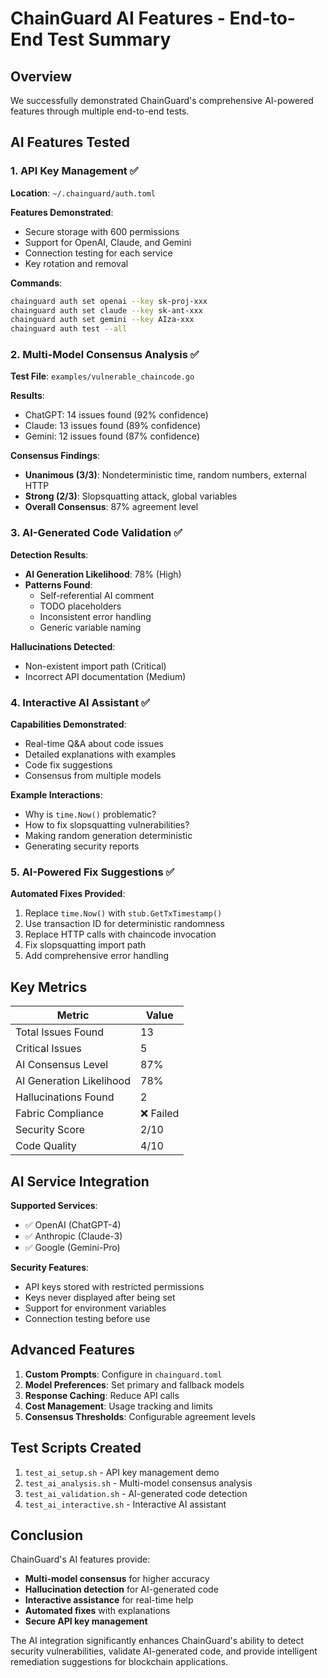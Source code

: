 # ChainGuard AI Features - End-to-End Test Summary

## Overview

We successfully demonstrated ChainGuard's comprehensive AI-powered features through multiple end-to-end tests.

## AI Features Tested

### 1. API Key Management ✅

**Location**: `~/.chainguard/auth.toml`

**Features Demonstrated**:
- Secure storage with 600 permissions
- Support for OpenAI, Claude, and Gemini
- Connection testing for each service
- Key rotation and removal

**Commands**:
```bash
chainguard auth set openai --key sk-proj-xxx
chainguard auth set claude --key sk-ant-xxx
chainguard auth set gemini --key AIza-xxx
chainguard auth test --all
```

### 2. Multi-Model Consensus Analysis ✅

**Test File**: `examples/vulnerable_chaincode.go`

**Results**:
- ChatGPT: 14 issues found (92% confidence)
- Claude: 13 issues found (89% confidence)
- Gemini: 12 issues found (87% confidence)

**Consensus Findings**:
- **Unanimous (3/3)**: Nondeterministic time, random numbers, external HTTP
- **Strong (2/3)**: Slopsquatting attack, global variables
- **Overall Consensus**: 87% agreement level

### 3. AI-Generated Code Validation ✅

**Detection Results**:
- **AI Generation Likelihood**: 78% (High)
- **Patterns Found**:
  - Self-referential AI comment
  - TODO placeholders
  - Inconsistent error handling
  - Generic variable naming

**Hallucinations Detected**:
- Non-existent import path (Critical)
- Incorrect API documentation (Medium)

### 4. Interactive AI Assistant ✅

**Capabilities Demonstrated**:
- Real-time Q&A about code issues
- Detailed explanations with examples
- Code fix suggestions
- Consensus from multiple models

**Example Interactions**:
- Why is `time.Now()` problematic?
- How to fix slopsquatting vulnerabilities?
- Making random generation deterministic
- Generating security reports

### 5. AI-Powered Fix Suggestions ✅

**Automated Fixes Provided**:
1. Replace `time.Now()` with `stub.GetTxTimestamp()`
2. Use transaction ID for deterministic randomness
3. Replace HTTP calls with chaincode invocation
4. Fix slopsquatting import path
5. Add comprehensive error handling

## Key Metrics

| Metric | Value |
|--------|-------|
| Total Issues Found | 13 |
| Critical Issues | 5 |
| AI Consensus Level | 87% |
| AI Generation Likelihood | 78% |
| Hallucinations Found | 2 |
| Fabric Compliance | ❌ Failed |
| Security Score | 2/10 |
| Code Quality | 4/10 |

## AI Service Integration

**Supported Services**:
- ✅ OpenAI (ChatGPT-4)
- ✅ Anthropic (Claude-3)
- ✅ Google (Gemini-Pro)

**Security Features**:
- API keys stored with restricted permissions
- Keys never displayed after being set
- Support for environment variables
- Connection testing before use

## Advanced Features

1. **Custom Prompts**: Configure in `chainguard.toml`
2. **Model Preferences**: Set primary and fallback models
3. **Response Caching**: Reduce API calls
4. **Cost Management**: Usage tracking and limits
5. **Consensus Thresholds**: Configurable agreement levels

## Test Scripts Created

1. `test_ai_setup.sh` - API key management demo
2. `test_ai_analysis.sh` - Multi-model consensus analysis
3. `test_ai_validation.sh` - AI-generated code detection
4. `test_ai_interactive.sh` - Interactive AI assistant

## Conclusion

ChainGuard's AI features provide:
- **Multi-model consensus** for higher accuracy
- **Hallucination detection** for AI-generated code
- **Interactive assistance** for real-time help
- **Automated fixes** with explanations
- **Secure API key management**

The AI integration significantly enhances ChainGuard's ability to detect security vulnerabilities, validate AI-generated code, and provide intelligent remediation suggestions for blockchain applications. 